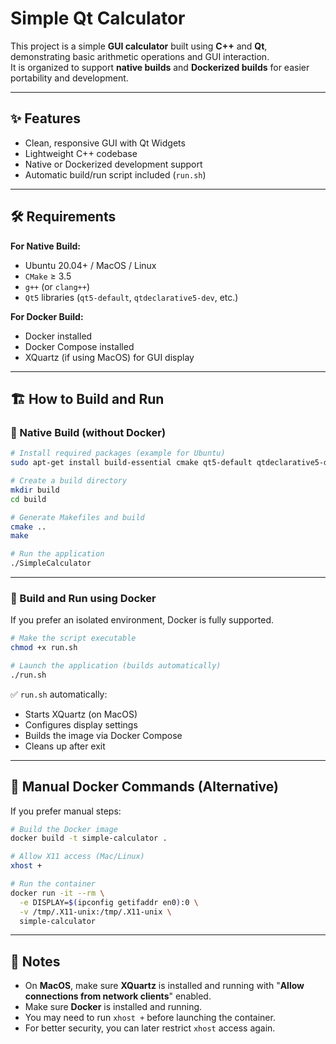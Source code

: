 # Simple Qt Calculator

This project is a simple **GUI calculator** built using **C++** and **Qt**, demonstrating basic arithmetic operations and GUI interaction.  
It is organized to support **native builds** and **Dockerized builds** for easier portability and development.

---

## ✨ Features

- Clean, responsive GUI with Qt Widgets
- Lightweight C++ codebase
- Native or Dockerized development support
- Automatic build/run script included (`run.sh`)

---

## 🛠 Requirements

**For Native Build:**
- Ubuntu 20.04+ / MacOS / Linux
- `CMake` ≥ 3.5
- `g++` (or `clang++`)
- `Qt5` libraries (`qt5-default`, `qtdeclarative5-dev`, etc.)

**For Docker Build:**
- Docker installed
- Docker Compose installed
- XQuartz (if using MacOS) for GUI display

---

## 🏗 How to Build and Run

### 🔹 Native Build (without Docker)

```bash
# Install required packages (example for Ubuntu)
sudo apt-get install build-essential cmake qt5-default qtdeclarative5-dev

# Create a build directory
mkdir build
cd build

# Generate Makefiles and build
cmake ..
make

# Run the application
./SimpleCalculator
```

---

### 🔹 Build and Run using Docker

If you prefer an isolated environment, Docker is fully supported.

```bash
# Make the script executable
chmod +x run.sh

# Launch the application (builds automatically)
./run.sh
```

✅ `run.sh` automatically:
- Starts XQuartz (on MacOS)
- Configures display settings
- Builds the image via Docker Compose
- Cleans up after exit

---

## 🐳 Manual Docker Commands (Alternative)

If you prefer manual steps:

```bash
# Build the Docker image
docker build -t simple-calculator .

# Allow X11 access (Mac/Linux)
xhost +

# Run the container
docker run -it --rm \
  -e DISPLAY=$(ipconfig getifaddr en0):0 \
  -v /tmp/.X11-unix:/tmp/.X11-unix \
  simple-calculator
```

---

## 📜 Notes

- On **MacOS**, make sure **XQuartz** is installed and running with "**Allow connections from network clients**" enabled.
- Make sure **Docker** is installed and running.
- You may need to run `xhost +` before launching the container.
- For better security, you can later restrict `xhost` access again.